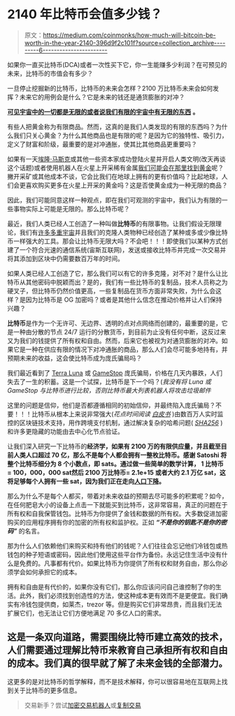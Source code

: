 # 2140 年比特币会值多少钱？

> 原文：<https://medium.com/coinmonks/how-much-will-bitcoin-be-worth-in-the-year-2140-396d9f2c101f?source=collection_archive---------6----------------------->

如果你一直买比特币(DCA)或者一次性买下它，你一生能赚多少利润？在可预见的未来，比特币的市值会有多少？

一旦停止挖掘新的比特币，比特币的未来会怎样？2100 万比特币未来会如何发挥？未来它的用例会是什么？它是未来的钱还是通货膨胀的对冲？

[**可见宇宙中的一切都是无限的或者说我们有限的宇宙中有无限的东西**](http://www.math.helsinki.fi/logic/sellc-2010/ws/guangzhou-boban.pdf) **。**

有些人把黄金称为有限商品。然而，这真的是我们人类发现的有限的东西吗？为什么我们只关心黄金？为什么其他商品也是有限的呢？是因为它的独特性、吸引力，定义了财富和阶级，最重要的是对冲通胀，使其比其他商品更重要吗？

如果有一天[埃隆·马斯克](https://twitter.com/elonmusk)或其他一些资本家成功登陆火星并开启人类文明(改天再谈这个话题)或者使用机器人在火星上开采稀有金属[我们可能会在那里找到黄金](https://www.forbes.com/sites/jillianscudder/2015/10/04/astroquizzical-is-there-gold-on-mars/?sh=7d49bdb029a5)呢？撇开采矿或其他成本不谈，它会比我们在地球上拥有的更有价值吗？比起地球，人们会更喜欢购买更多在火星上开采的黄金吗？这是否使黄金成为一种无限的商品？

因此，我们可能同意这样一种观点，即在我们可观测的宇宙中，我们认为有限的一些事物实际上可能是无限的。那么比特币呢？

最近，我们人类已经人工创造了一种叫做**比特币**的有限事物。让我们假设无限理论，我们有[许多多重宇宙](https://www.deceptology.com/hoax/the-multiverse-theory-an-infinite-number-of-universes.html)并且我们的克隆人类物种已经创造了某种或多或少像比特币一样强大的工具。那会让比特币无限大吗？不会吧！！！即使我们以某种方式创建了一个符合光速的通信系统(宙斯互联网)，发送或接收比特币并完成一次交易并将其添加到区块中仍需要数百万年的时间。

如果人类已经人工创造了它，那么我们可以有它的许多克隆，对不对？是什么让比特币从其他密码中脱颖而出？是的，我们有一些比特币的复制品，技术人员称之为硬叉子，但比特币仍然价值更高，一些复制品在货币方面非常失败，为什么会这样？是因为比特币是 OG 加密吗？或者是其他什么信念在推动价格并让人们保持兴趣？

**比特币**是作为一个无许可、无边界、透明的点对点网络而创建的，最重要的是，它是一种由分散的节点 24/7 运行的分散货币，到目前为止没有任何中断，这反过来又为我们的钱提供了所有权和自由。然而，后来它也被视为对通货膨胀的对冲。如果它是一种在供应有限的情况下对冲通胀的商品，那么人们会尽可能多地持有，并预期未来的收益，这会使比特币成为庞氏骗局吗？

我们最近看到了 [Terra Luna](https://news.yahoo.com/lost-life-savings-terra-luna-160848651.html) 或 [GameStop](https://www.forbes.com/sites/jonathanponciano/2021/03/24/gamestop-crash-wipes-out-5-billion-reddit-fueled-surge/?sh=6ef8150b49d7) 庞氏骗局，价格在几天内暴跌，人们失去了一生的积蓄。这是一个试探，比特币是下一个吗？(*我没有将 Luna 或 GameStop 与比特币进行比较，否则比特币最大列表机器人将攻击垃圾邮件*

这里的问题是信仰，他们是否都遵循相同的初始信仰，并最终陷入庞氏骗局？不要！！！比特币从根本上来说非常强大(*花点时间阅读* [*白皮书*](https://bitcoin.org/en/bitcoin-paper) )由数百万人实时监控的区块链技术支持，用作跨境支付机制，通过解决复杂的哈希问题( [*SHA256*](/swlh/the-mathematics-of-bitcoin-74ebf6cefbb0) )和许多更隐藏的功能由去中心化节点验证。

让我们深入研究一下比特币的**经济学，如果有 2100 万的有限供应量，并且截至目前人类人口超过 70 亿，那么不是每个人都会拥有一整枚比特币。感谢 Satoshi 将整个比特币细分为 8 个小数点，即 sats。通过做一些简单的数学计算， **1 比特币= 100，000，000 sat**然后 2100 万比特币= 2.1e+15 或者大约 **2.1 万亿 sat**，这将足够每个人拥有一些 sat，因为我们正在走向[人口下降](https://edition.cnn.com/2020/07/14/world/world-population-shrink-intl-scli-scn/index.html)。**

那么为什么不是每个人都买，带着对未来收益的预期去尽可能多的积累呢？如今，在任何肥皂大小的设备上点击一下就能买到比特币，这非常容易，真正的问题在于所有权和自我保管钱包。比特币为你提供了金钱和数据的所有权。大多数促进加密购买的应用程序拥有你的加密的所有权和监护权。正如 ***“不是你的钥匙不是你的密码”*** 的名言。

那为什么人们依赖他们来购买和持有他们的钱呢？人们往往会忘记他们冷钱包或热钱包的种子短语或密码，因此他们使用这些平台作为备份。永远记住生活中没有什么是免费的。凡事都有代价。如果比特币为你提供了所有权和财务自由，那么你必须学会如何承担它的成本。

拥有和自由是有代价的，如果你没有它们，那么你应该问问自己谁控制了你的生活。此外，我们必须找到创造性的方法，使这种成本更有效而不是更便宜。我们确实有冷钱包提供商，如莱杰，trezor 等。但是购买它们非常昂贵，而且我们无法扩展它们，也无法让它们方便地满足 70 多亿人口的需求。

## 这是一条双向道路，需要围绕比特币建立高效的技术，人们需要通过理解比特币来教育自己承担所有权和自由的成本。**我们真的很早就了解了未来金钱的全部潜力。**

这更多的是对比特币的哲学解释，而不是技术解释，你可以很容易地在互联网上找到关于比特币的更多信息。

> 交易新手？尝试[加密交易机器人](/coinmonks/crypto-trading-bot-c2ffce8acb2a)或[复制交易](/coinmonks/top-10-crypto-copy-trading-platforms-for-beginners-d0c37c7d698c)